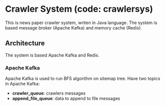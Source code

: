 # Crawler System (code: crawlersys)
This is news paper crawler system, writen in Java language. The system is based message broker (Apache Kafka) and memory cache (Redis).
## Architecture
The system is based Apache Kafka and Redis.
### Apache Kafka
Apache Kafka is used to run BFS algorithm on sitemap tree.
Have two topics in Apache Kafka:
* **crawler_queue**: crawlers messages
* **append_file_queue**: data to append to file messages
